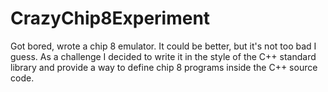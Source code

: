 # CrazyChip8Experiment
Got bored, wrote a chip 8 emulator. It could be better, but it's not too bad I guess. As a challenge I decided to write it in the style of the C++ standard library and provide a way to define chip 8 programs inside the C++ source code.
